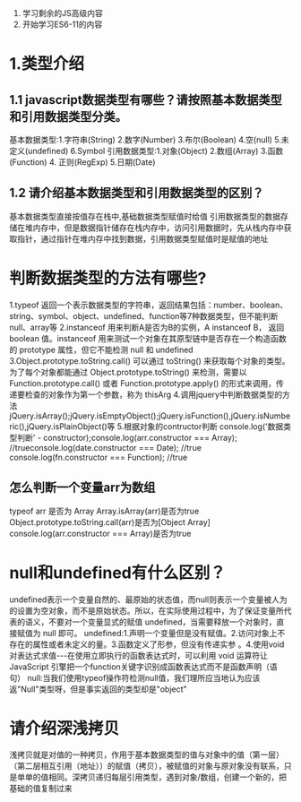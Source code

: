 1. 学习剩余的JS高级内容
2. 开始学习ES6-11的内容
#  1.类型介绍
## 1.1 javascript数据类型有哪些？请按照基本数据类型和引用数据类型分类。
基本数据类型:1.字符串(String) 2.数字(Number) 3.布尔(Boolean) 4.空(null) 5.未定义(undefined)  6.Symbol
引用数据类型:1.对象(Object) 2.数组(Array) 3.函数(Function) 4. 正则(RegExp) 5.日期(Date)
## 1.2 请介绍基本数据类型和引用数据类型的区别？  
基本数据类型直接按值存在栈中,基础数据类型赋值时给值
引用数据类型的数据存储在堆内存中，但是数据指针储存在栈内存中，访问引用数据时，先从栈内存中获取指针，通过指针在堆内存中找到数据，引用数据类型赋值时是赋值的地址
# 判断数据类型的方法有哪些?
1.typeof 返回一个表示数据类型的字符串，返回结果包括：number、boolean、string、symbol、object、undefined、function等7种数据类型，但不能判断null、array等
2.instanceof
用来判断A是否为B的实例，A instanceof B， 返回 boolean 值。instanceof 用来测试一个对象在其原型链中是否存在一个构造函数的 prototype 属性，但它不能检测 null 和 undefined
3.Object.prototype.toString.call()
可以通过 toString() 来获取每个对象的类型。为了每个对象都能通过 Object.prototype.toString() 来检测，需要以 Function.prototype.call() 或者 Function.prototype.apply() 的形式来调用，传递要检查的对象作为第一个参数，称为 thisArg
4.调用jquery中判断数据类型的方法
jQuery.isArray();jQuery.isEmptyObject();jQuery.isFunction(),jQuery.isNumberic(),jQuery.isPlainObject()等
5.根据对象的contructor判断
console.log('数据类型判断' -  constructor);console.log(arr.constructor === Array); //trueconsole.log(date.constructor === Date); //true console.log(fn.constructor === Function); //true
## 怎么判断一个变量arr为数组
typeof arr 是否为 Array
Array.isArray(arr)是否为true
Object.prototype.toString.call(arr)是否为[Object Array]
console.log(arr.constructor === Array)是否为true
# null和undefined有什么区别？
undefined表示一个变量自然的、最原始的状态值，而null则表示一个变量被人为的设置为空对象，而不是原始状态。所以，在实际使用过程中，为了保证变量所代表的语义，不要对一个变量显式的赋值 undefined，当需要释放一个对象时，直接赋值为 null 即可。
undefined:1.声明一个变量但是没有赋值。2.访问对象上不存在的属性或者未定义的量。3.函数定义了形参，但没有传递实参 。4.使用void对表达式求值---在使用立即执行的函数表达式时，可以利用 void 运算符让 JavaScript 引擎把一个function关键字识别成函数表达式而不是函数声明（语句）
null:当我们使用typeof操作符检测null值，我们理所应当地认为应该返"Null"类型呀，但是事实返回的类型却是"object"
# 请介绍深浅拷贝
浅拷贝就是对值的一种拷贝，作用于基本数据类型的值与对象中的值（第一层）（第二层相互引用（地址））的赋值（拷贝），被赋值的对象与原对象没有联系，只是单单的值相同。深拷贝递归每层引用类型，遇到对象/数组，创建一个新的，把基础的值复制过来

